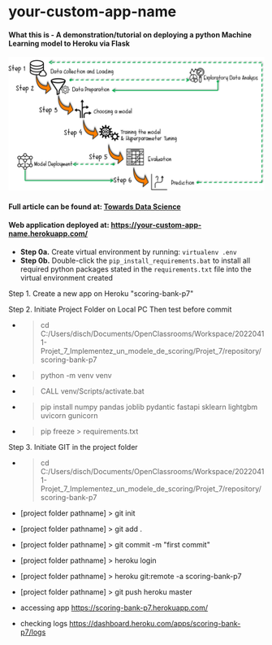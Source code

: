 # your-custom-app-name
#### What this is - A demonstration/tutorial on deploying a python Machine Learning model to Heroku via Flask 
![ml_life_cycle](https://github.com/incubated-geek-cc/mental-healthcare-predictors/blob/main/ml_life_cycle.png)
#### Full article can be found at: [Towards Data Science](https://towardsdatascience.com/deploy-your-python-machine-learning-models-on-heroku-in-3-steps-dc5b6aca73d9)
#### Web application deployed at: https://your-custom-app-name.herokuapp.com/

* **Step 0a.** Create virtual environment by running: `virtualenv .env` 
* **Step 0b.** Double-click the `pip_install_requirements.bat` to install all required python packages stated in the `requirements.txt` file into the virtual environment created

Step 1. Create a new app on Heroku "scoring-bank-p7"

Step 2. Initiate Project Folder on Local PC
Then test before commit
* >cd C:/Users/disch/Documents/OpenClassrooms/Workspace/20220411-Projet_7_Implementez_un_modele_de_scoring/Projet_7/repository/scoring-bank-p7
* >python -m venv venv
* >CALL venv/Scripts/activate.bat
* >pip install numpy pandas joblib pydantic fastapi sklearn lightgbm uvicorn gunicorn
* >pip freeze > requirements.txt

Step 3. Initiate GIT in the project folder
* > cd C:/Users/disch/Documents/OpenClassrooms/Workspace/20220411-Projet_7_Implementez_un_modele_de_scoring/Projet_7/repository/scoring-bank-p7
* [project folder pathname] > git init
* [project folder pathname] > git add .
* [project folder pathname] > git commit -m "first commit"
* [project folder pathname] > heroku login
* [project folder pathname] > heroku git:remote -a scoring-bank-p7
* [project folder pathname] > git push heroku master

* accessing app https://scoring-bank-p7.herokuapp.com/
* checking logs https://dashboard.heroku.com/apps/scoring-bank-p7/logs